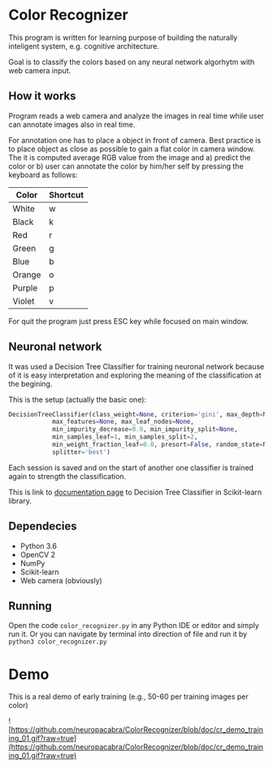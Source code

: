 # Color Recognizer

This program is written for learning purpose of
building the naturally inteligent system, e.g.
cognitive architecture.

Goal is to classify the colors based on any neural network
algorhytm with web camera input.

## How it works

Program reads a web camera and analyze the images in real
time while user can annotate images also in real time.

For annotation one has to place a object in front of camera.
Best practice is to place object as close as possible to gain
a flat color in camera window. The it is computed average RGB
value from the image and a) predict the color or b) user can
annotate the color by him/her self by pressing the keyboard as follows:


| Color | Shortcut |
|-------|----------|
| White | w        |
| Black | k        |
| Red   | r        |
| Green | g        |
| Blue  | b        |
| Orange | o       |
| Purple | p       |
| Violet | v       |


For quit the program just press ESC key while focused on main
window.

## Neuronal network

It was used a Decision Tree Classifier for training neuronal
network because of it is easy interpretation and exploring
the meaning of the classification at the begining.

This is the setup (actually the basic one):
```python
DecisionTreeClassifier(class_weight=None, criterion='gini', max_depth=None,
            max_features=None, max_leaf_nodes=None,
            min_impurity_decrease=0.0, min_impurity_split=None,
            min_samples_leaf=1, min_samples_split=2,
            min_weight_fraction_leaf=0.0, presort=False, random_state=None,
            splitter='best')
```

Each session is saved and on the start of another one classifier
is trained again to strength the classification.

This is link to [documentation page](http://scikit-learn.org/stable/modules/tree.html) to Decision Tree Classifier in Scikit-learn library.

## Dependecies

- Python 3.6
- OpenCV 2
- NumPy
- Scikit-learn
- Web camera (obviously)

## Running

Open the code ```color_recognizer.py``` in any Python IDE
or editor and simply run it. Or you can navigate by terminal
into direction of file and run it by ```python3 color_recognizer.py```

# Demo

This is a real demo of early training (e.g., 50-60 per training images per color)

![https://github.com/neuropacabra/ColorRecognizer/blob/doc/cr_demo_training_01.gif?raw=true](https://github.com/neuropacabra/ColorRecognizer/blob/doc/cr_demo_training_01.gif?raw=true)
